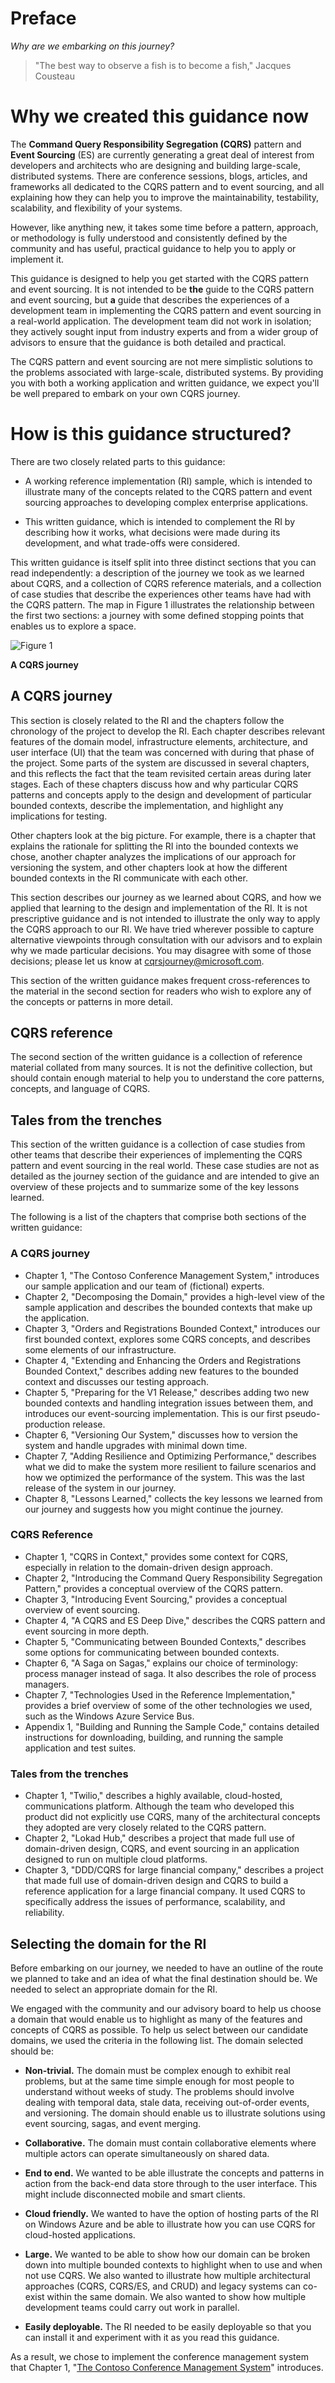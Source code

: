 # Preface

_Why are we embarking on this journey?_

> "The best way to observe a fish is to become a fish," Jacques Cousteau


# Why we created this guidance now

The **Command Query Responsibility Segregation (CQRS)** pattern and 
**Event Sourcing** (ES) are currently generating a great deal of interest 
from developers and architects who are designing and building 
large-scale, distributed systems. There are conference sessions, blogs, 
articles, and frameworks all dedicated to the CQRS pattern and to event 
sourcing, and all explaining how they can help you to improve the 
maintainability, testability, scalability, and flexibility of your 
systems. 

However, like anything new, it takes some time before a pattern, 
approach, or methodology is fully understood and consistently defined by 
the community and has useful, practical guidance to help you to apply or
implement it. 

This guidance is designed to help you get started with the CQRS pattern 
and event sourcing. It is not intended to be **the** guide to the CQRS 
pattern and event sourcing, but **a** guide that describes the 
experiences of a development team in implementing the CQRS pattern and 
event sourcing in a real-world application. The development team did not 
work in isolation; they actively sought input from industry experts and 
from a wider group of advisors to ensure that the guidance is both 
detailed and practical. 

The CQRS pattern and event sourcing are not mere simplistic solutions to 
the problems associated with large-scale, distributed systems. By 
providing you with both a working application and written guidance, we 
expect you'll be well prepared to embark on your own CQRS journey. 

# How is this guidance structured?

There are two closely related parts to this guidance: 

* A working reference implementation (RI) sample, which is intended to
  illustrate many of the concepts related to the CQRS pattern and event
  sourcing approaches to developing complex enterprise
  applications. 

* This written guidance, which is intended to complement the RI by 
  describing how it works, what decisions were made during its 
  development, and what trade-offs were considered. 

This written guidance is itself split into three distinct sections that you can read independently: a description of the journey we took as we learned about CQRS, and a collection of CQRS reference materials, and a collection of case studies that describe the experiences other teams have had with the CQRS pattern. The map in Figure 1 illustrates the relationship between the first two sections: a journey with some defined stopping points that enables us to explore a space. 

![Figure 1][fig1]

**A CQRS journey**

## A CQRS journey

This section is closely related to the RI and the chapters follow the 
chronology of the project to develop the RI. Each chapter describes 
relevant features of the domain model, infrastructure elements, 
architecture, and user interface (UI) that the team was concerned with 
during that phase of the project. Some parts of the system are discussed 
in several chapters, and this reflects the fact that the team revisited 
certain areas during later stages. Each of these chapters discuss how 
and why particular CQRS patterns and concepts apply to the design and 
development of particular bounded contexts, describe the implementation, 
and highlight any implications for testing. 

Other chapters look at the big picture. For example, there 
is a chapter that explains the rationale for splitting the RI into the 
bounded contexts we chose, another chapter analyzes the implications of 
our approach for versioning the system, and other chapters look at how 
the different bounded contexts in the RI communicate with each other. 

This section describes our journey as we learned about CQRS, and how we 
applied that learning to the design and implementation of the RI. It is 
not prescriptive guidance and is not intended to illustrate the only way 
to apply the CQRS approach to our RI. We have tried wherever possible to 
capture alternative viewpoints through consultation with our advisors 
and to explain why we made particular decisions. You may disagree with 
some of those decisions; please let us know at 
[cqrsjourney@microsoft.com][cqrsemail]. 

This section of the written guidance makes frequent cross-references to 
the material in the second section for readers who wish to explore any 
of the concepts or patterns in more detail. 

## CQRS reference

The second section of the written guidance is a collection of reference 
material collated from many sources. It is not the definitive 
collection, but should contain enough material to help you to understand 
the core patterns, concepts, and language of CQRS.

## Tales from the trenches

This section of the written guidance is a collection of case studies from other teams that describe their experiences of implementing the CQRS pattern and event sourcing in the real world. These case studies are not as detailed as the journey section of the guidance and are intended to give an overview of these projects and to summarize some of the key lessons learned.

The following is a list of the chapters that comprise both sections of 
the written guidance: 

### A CQRS journey

* Chapter 1, "The Contoso Conference Management System," introduces our
  sample application and our team of (fictional) experts.
* Chapter 2, "Decomposing the Domain," provides a high-level view of the
  sample application and describes the bounded contexts that make up the
  application.
* Chapter 3, "Orders and Registrations Bounded Context," introduces our
  first bounded context, explores some CQRS concepts, and describes some
  elements of our infrastructure.
* Chapter 4, "Extending and Enhancing the Orders and Registrations
  Bounded Context," describes adding new features to the bounded context
  and discusses our testing approach.
* Chapter 5, "Preparing for the V1 Release," describes adding two new
  bounded contexts and handling integration issues between them, and
  introduces our event-sourcing implementation. This is our first
  pseudo-production release.
* Chapter 6, "Versioning Our System," discusses how to version the
  system and handle upgrades with minimal down time.
* Chapter 7, "Adding Resilience and Optimizing Performance," describes
  what we did to make the system more resilient to failure scenarios and
  how we optimized the performance of the system. This was the last
  release of the system in our journey.
* Chapter 8, "Lessons Learned," collects the key lessons we learned from
  our journey and suggests how you might continue the journey.

### CQRS Reference

* Chapter 1, "CQRS in Context," provides some context for CQRS,
  especially in relation to the domain-driven design approach.
* Chapter 2, "Introducing the Command Query Responsibility Segregation
  Pattern," provides a conceptual overview of the CQRS pattern.
* Chapter 3, "Introducing Event Sourcing," provides a conceptual
  overview of event sourcing.
* Chapter 4, "A CQRS and ES Deep Dive," describes the CQRS pattern and
  event sourcing in more depth.
* Chapter 5, "Communicating between Bounded Contexts," describes some
  options for communicating between bounded contexts.
* Chapter 6, "A Saga on Sagas," explains our choice of terminology:
  process manager instead of saga. It also describes the role of process
  managers.
* Chapter 7, "Technologies Used in the Reference Implementation,"
  provides a brief overview of some of the other technologies we used,
  such as the Windows Azure Service Bus.
* Appendix 1, "Building and Running the Sample Code," contains detailed
  instructions for downloading, building, and running the sample
  application and test suites.

### Tales from the trenches

* Chapter 1, "Twilio," describes a highly available, cloud-hosted, communications platform. Although the team who developed this product did not explicitly use CQRS, many of the architectural concepts they adopted are very closely related to the CQRS pattern.
* Chapter 2, "Lokad Hub," describes a project that made full use of domain-driven design, CQRS, and event sourcing in an application designed to run on multiple cloud platforms.
* Chapter 3, "DDD/CQRS for large financial company," describes a project that made full use of domain-driven design and CQRS to build a reference application for a large financial company. It used CQRS to specifically address the issues of performance, scalability, and reliability. 


## Selecting the domain for the RI

Before embarking on our journey, we needed to have an outline of the 
route we planned to take and an idea of what the final destination 
should be. We needed to select an appropriate domain for the RI. 

We engaged with the community and our advisory board to help us choose a 
domain that would enable us to highlight as many of the features and 
concepts of CQRS as possible. To help us select between our candidate 
domains, we used the criteria in the following list. The domain selected 
should be: 

* **Non-trivial.** The domain must be complex enough to exhibit real 
problems, but at the same time simple enough for most people to 
understand without weeks of study. The problems should involve dealing 
with temporal data, stale data, receiving out-of-order events, and 
versioning. The domain should enable us to illustrate solutions using 
event sourcing, sagas, and event merging. 

* **Collaborative.** The domain must contain collaborative elements where 
multiple actors can operate simultaneously on shared data. 

* **End to end.** We wanted to be able illustrate the concepts and 
patterns in action from the back-end data store through to the user 
interface. This might include disconnected mobile and smart 
clients. 

* **Cloud friendly.** We wanted to have the option of hosting parts of the 
RI on Windows Azure and be able to illustrate how you can use CQRS for 
cloud-hosted applications. 

* **Large.** We wanted to be able to show how our domain can be broken 
down into multiple bounded contexts to highlight when to use and when 
not use CQRS. We also wanted to illustrate how multiple architectural 
approaches (CQRS, CQRS/ES, and CRUD) and legacy systems can co-exist 
within the same domain. We also wanted to show how multiple 
development teams could carry out work in parallel. 

* **Easily deployable.** The RI needed to be easily deployable so that you 
can install it and experiment with it as you read this guidance. 

As a result, we chose to implement the conference management system that 
Chapter 1, "[The Contoso Conference Management System][j_chapter1]" introduces. 

[fig1]:           images/Map.png?raw=true
[cqrsemail]:      mailto:cqrsjourney@microsoft.com
[j_chapter1]:     Journey_01_Introduction.markdown